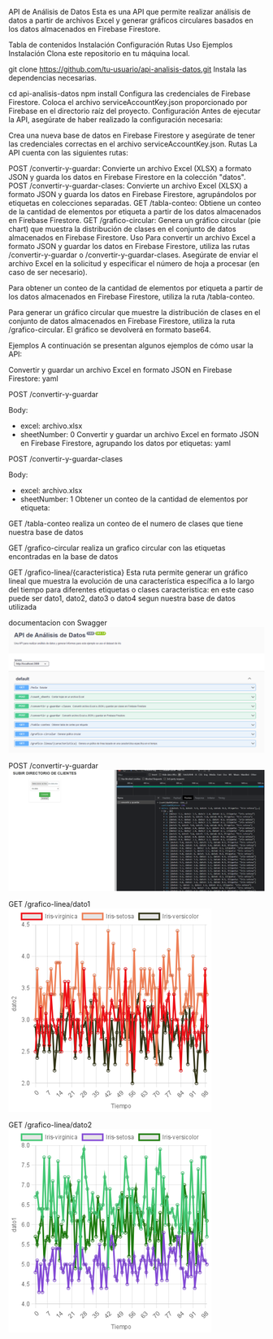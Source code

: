 API de Análisis de Datos
Esta es una API que permite realizar análisis de datos a partir de archivos Excel y generar gráficos circulares basados en los datos almacenados en Firebase Firestore.

Tabla de contenidos
Instalación
Configuración
Rutas
Uso
Ejemplos
Instalación
Clona este repositorio en tu máquina local.


git clone https://github.com/tu-usuario/api-analisis-datos.git
Instala las dependencias necesarias.


cd api-analisis-datos
npm install
Configura las credenciales de Firebase Firestore. Coloca el archivo serviceAccountKey.json proporcionado por Firebase en el directorio raíz del proyecto.
Configuración
Antes de ejecutar la API, asegúrate de haber realizado la configuración necesaria:

Crea una nueva base de datos en Firebase Firestore y asegúrate de tener las credenciales correctas en el archivo serviceAccountKey.json.
Rutas
La API cuenta con las siguientes rutas:

POST /convertir-y-guardar: Convierte un archivo Excel (XLSX) a formato JSON y guarda los datos en Firebase Firestore en la colección "datos".
POST /convertir-y-guardar-clases: Convierte un archivo Excel (XLSX) a formato JSON y guarda los datos en Firebase Firestore, agrupándolos por etiquetas en colecciones separadas.
GET /tabla-conteo: Obtiene un conteo de la cantidad de elementos por etiqueta a partir de los datos almacenados en Firebase Firestore.
GET /grafico-circular: Genera un gráfico circular (pie chart) que muestra la distribución de clases en el conjunto de datos almacenados en Firebase Firestore.
Uso
Para convertir un archivo Excel a formato JSON y guardar los datos en Firebase Firestore, utiliza las rutas /convertir-y-guardar o /convertir-y-guardar-clases. Asegúrate de enviar el archivo Excel en la solicitud y especificar el número de hoja a procesar (en caso de ser necesario).

Para obtener un conteo de la cantidad de elementos por etiqueta a partir de los datos almacenados en Firebase Firestore, utiliza la ruta /tabla-conteo.

Para generar un gráfico circular que muestre la distribución de clases en el conjunto de datos almacenados en Firebase Firestore, utiliza la ruta /grafico-circular. El gráfico se devolverá en formato base64.

Ejemplos
A continuación se presentan algunos ejemplos de cómo usar la API:

Convertir y guardar un archivo Excel en formato JSON en Firebase Firestore:
yaml

POST /convertir-y-guardar

Body:
- excel: archivo.xlsx
- sheetNumber: 0
Convertir y guardar un archivo Excel en formato JSON en Firebase Firestore, agrupando los datos por etiquetas:
yaml

POST /convertir-y-guardar-clases

Body:
- excel: archivo.xlsx
- sheetNumber: 1
Obtener un conteo de la cantidad de elementos por etiqueta:


GET /tabla-conteo
realiza un conteo de el numero de clases que tiene nuestra base de datos

GET /grafico-circular
realiza un grafico circular con las etiquetas encontradas en la base de datos

GET /grafico-linea/{caracteristica}
Esta ruta permite generar un gráfico lineal que muestra la evolución de una característica específica a lo largo del tiempo para diferentes etiquetas o clases
caracteristica: en este caso puede ser dato1, dato2, dato3 o dato4 segun nuestra base de datos utilizada

documentacion con Swagger
![Descripción de la imagen](./images/swagger.png)

POST /convertir-y-guardar
![Descripción de la imagen](./images/ruta2.png)

GET /grafico-linea/dato1
![Descripción de la imagen](./images/dato1.png)

GET /grafico-linea/dato2
![Descripción de la imagen](./images/dato2.png)
